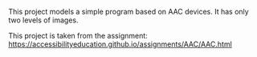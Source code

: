 This project models a simple program based on AAC devices. It has only two levels of images.

This project is taken from the assignment: 
https://accessibilityeducation.github.io/assignments/AAC/AAC.html
